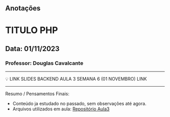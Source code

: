 ## Anotações

# TITULO PHP

## Data: 01/11/2023

### Professor: Douglas Cavalcante

---

💡 LINK SLIDES BACKEND AULA 3 SEMANA 6 (01 NOVEMBRO)
LINK

---

Resumo / Pensamentos Finais:

- Conteúdo ja estudado no passado, sem observações até agora.
- Arquivos utilizados em aula: [Repositório Aula3]()
